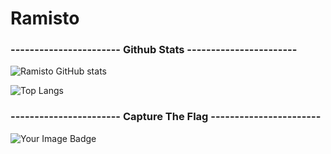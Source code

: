 # Ramisto

### ----------------------- Github Stats -----------------------

![Ramisto GitHub stats](https://github-readme-stats.vercel.app/api?username=Ramisto&show=reviews,discussions_started,discussions_answered,prs_merged,prs_merged_percentage&show_icons=true)

![Top Langs](https://github-readme-stats.vercel.app/api/top-langs/?username=Ramisto&layout=compact)

### ----------------------- Capture The Flag -----------------------

<img src="https://tryhackme-badges.s3.amazonaws.com/Ramisto.png" alt="Your Image Badge" />



